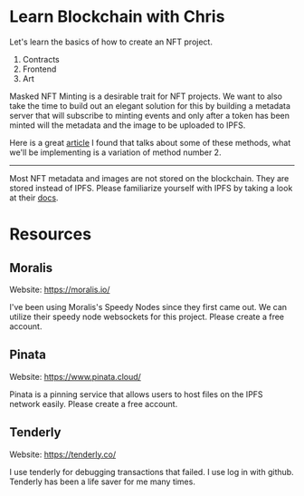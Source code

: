 # Learn Blockchain with Chris

Let's learn the basics of how to create an NFT project. 

1. Contracts
2. Frontend
3. Art

Masked NFT Minting is a desirable trait for NFT projects. We want to also take the time to build out an elegant solution for this by building a metadata server that will subscribe to minting events and only after a token has been minted will the metadata and the image to be uploaded to IPFS. 

Here is a great [article](https://medium.com/coinmonks/methods-for-nft-masked-minting-ddd05dceed32) I found that talks about some of these methods, what we'll be implementing is a variation of method number 2.

---

Most NFT metadata and images are not stored on the blockchain. They are stored instead of IPFS. Please familiarize yourself with IPFS by taking a look at their [docs](https://medium.com/coinmonks/methods-for-nft-masked-minting-ddd05dceed32).

# Resources

## Moralis

Website: https://moralis.io/

I've been using Moralis's Speedy Nodes since they first came out. We can utilize their speedy node websockets for this project. Please create a free account.

## Pinata

Website: https://www.pinata.cloud/

Pinata is a pinning service that allows users to host files on the IPFS network easily. Please create a free account.

## Tenderly 

Website: https://tenderly.co/

I use tenderly for debugging transactions that failed. I use log in with github. Tenderly has been a life saver for me many times.
